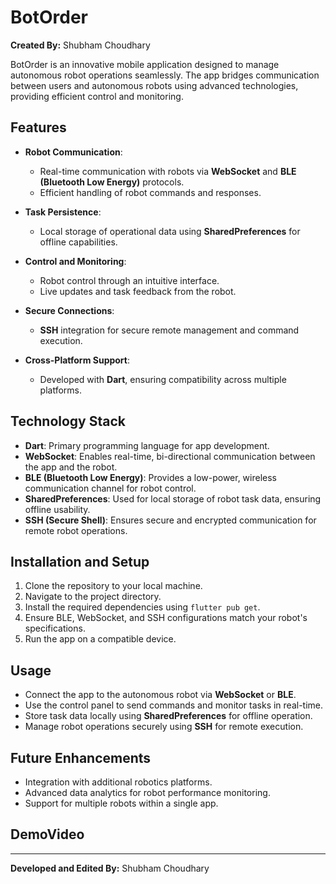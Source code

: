 
# BotOrder

**Created By:** Shubham Choudhary  


BotOrder is an innovative mobile application designed to manage autonomous robot operations seamlessly. The app bridges communication between users and autonomous robots using advanced technologies, providing efficient control and monitoring.

## Features

- **Robot Communication**:
  - Real-time communication with robots via **WebSocket** and **BLE (Bluetooth Low Energy)** protocols.
  - Efficient handling of robot commands and responses.

- **Task Persistence**:
  - Local storage of operational data using **SharedPreferences** for offline capabilities.

- **Control and Monitoring**:
  - Robot control through an intuitive interface.
  - Live updates and task feedback from the robot.

- **Secure Connections**:
  - **SSH** integration for secure remote management and command execution.

- **Cross-Platform Support**:
  - Developed with **Dart**, ensuring compatibility across multiple platforms.

## Technology Stack

- **Dart**: Primary programming language for app development.
- **WebSocket**: Enables real-time, bi-directional communication between the app and the robot.
- **BLE (Bluetooth Low Energy)**: Provides a low-power, wireless communication channel for robot control.
- **SharedPreferences**: Used for local storage of robot task data, ensuring offline usability.
- **SSH (Secure Shell)**: Ensures secure and encrypted communication for remote robot operations.

## Installation and Setup

1. Clone the repository to your local machine.
2. Navigate to the project directory.
3. Install the required dependencies using `flutter pub get`.
4. Ensure BLE, WebSocket, and SSH configurations match your robot's specifications.
5. Run the app on a compatible device.

## Usage

- Connect the app to the autonomous robot via **WebSocket** or **BLE**.
- Use the control panel to send commands and monitor tasks in real-time.
- Store task data locally using **SharedPreferences** for offline operation.
- Manage robot operations securely using **SSH** for remote execution.

## Future Enhancements

- Integration with additional robotics platforms.
- Advanced data analytics for robot performance monitoring.
- Support for multiple robots within a single app.

## DemoVideo



---

**Developed and Edited By:** Shubham Choudhary
